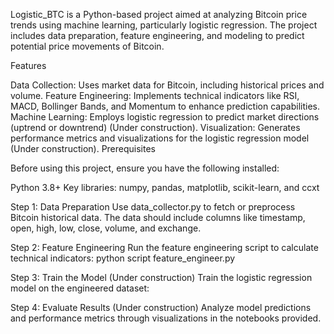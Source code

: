 Logistic_BTC is a Python-based project aimed at analyzing Bitcoin price trends using machine learning, particularly logistic regression. The project includes data preparation, feature engineering, and modeling to predict potential price movements of Bitcoin.

Features

Data Collection: Uses market data for Bitcoin, including historical prices and volume.
Feature Engineering: Implements technical indicators like RSI, MACD, Bollinger Bands, and Momentum to enhance prediction capabilities.
Machine Learning: Employs logistic regression to predict market directions (uptrend or downtrend) (Under construction).
Visualization: Generates performance metrics and visualizations for the logistic regression model (Under construction).
Prerequisites

Before using this project, ensure you have the following installed:

Python 3.8+
Key libraries: numpy, pandas, matplotlib, scikit-learn, and ccxt

Step 1: Data Preparation
Use data_collector.py to fetch or preprocess Bitcoin historical data. The data should include columns like timestamp, open, high, low, close, volume, and exchange.

Step 2: Feature Engineering
Run the feature engineering script to calculate technical indicators:
python script feature_engineer.py

Step 3: Train the Model (Under construction)
Train the logistic regression model on the engineered dataset:

Step 4: Evaluate Results (Under construction)
Analyze model predictions and performance metrics through visualizations in the notebooks provided.
